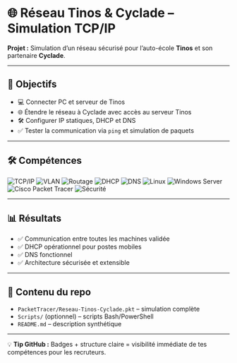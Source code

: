# 🌐 Réseau Tinos & Cyclade – Simulation TCP/IP

**Projet :** Simulation d’un réseau sécurisé pour l’auto-école **Tinos** et son partenaire **Cyclade**.  

---

## 🎯 Objectifs
- 💻 Connecter PC et serveur de Tinos  
- 🌐 Étendre le réseau à Cyclade avec accès au serveur Tinos  
- 🛠 Configurer IP statiques, DHCP et DNS  
- ✅ Tester la communication via `ping` et simulation de paquets  

---

## 🛠 Compétences
![TCP/IP](https://img.shields.io/badge/TCP-IP-blue) ![VLAN](https://img.shields.io/badge/VLAN-lightgrey) ![Routage](https://img.shields.io/badge/Routage-orange) ![DHCP](https://img.shields.io/badge/DHCP-green) ![DNS](https://img.shields.io/badge/DNS-yellow) ![Linux](https://img.shields.io/badge/Linux-red) ![Windows Server](https://img.shields.io/badge/Windows_Server-blueviolet) ![Cisco Packet Tracer](https://img.shields.io/badge/Cisco_PacketTracer-lightblue) ![Sécurité](https://img.shields.io/badge/Sécurité-darkred)  

---

## 📊 Résultats
- ✅ Communication entre toutes les machines validée  
- ✅ DHCP opérationnel pour postes mobiles  
- ✅ DNS fonctionnel  
- ✅ Architecture sécurisée et extensible  

---

## 📂 Contenu du repo
- `PacketTracer/Reseau-Tinos-Cyclade.pkt` – simulation complète  
- `Scripts/` (optionnel) – scripts Bash/PowerShell  
- `README.md` – description synthétique  

---

💡 **Tip GitHub :** Badges + structure claire = visibilité immédiate de tes compétences pour les recruteurs.
